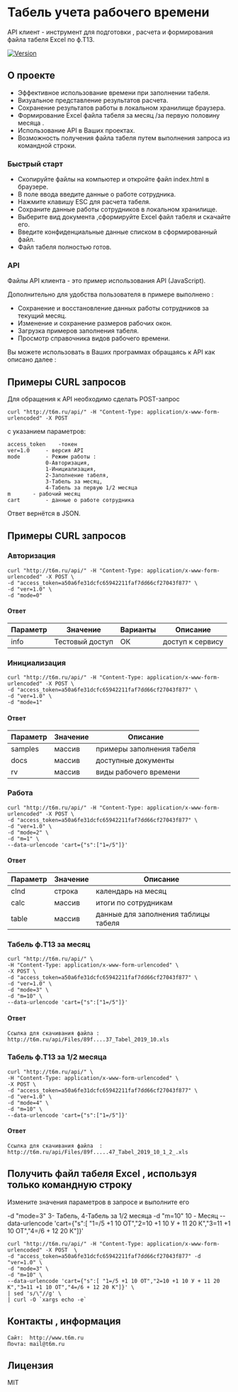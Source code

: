 # Табель учета рабочего времени 

API клиент - инструмент для подготовки , расчета и формирования файла табеля Excel по ф.Т13.
<p>
    <a href="">
        <img src="https://img.shields.io/badge/version-1.0-brightgreen.svg?style=flat-square" alt="Version">
    </a>
</p>

## О проекте

- Эффективное использование времени при заполнении табеля. 
- Визуальное представление результатов расчета. 
- Сохранение результатов работы в локальном хранилище браузера.
- Формирование Excel файла табеля за месяц /за первую половину месяца .
- Использование API в Ваших проектах. 
- Возможность получения файла табеля путем выполнения запроса из командной строки.

###  Быстрый старт

- Скопируйте файлы на компьютер и откройте файл index.html в браузере.
- В поле ввода введите данные о работе сотрудника.
- Нажмите клавишу ESC для расчета табеля.
- Сохраните данные работы сотрудников в локальном хранилище.
- Выберите вид документа ,сформируйте  Excel файл табеля и скачайте его.
- Введите конфиденциальные данные списком в сформированный файл.
- Файл табеля полностью готов.


###  API

Файлы API клиента - это пример использования API (JavaScript). 

Дополнительно для удобства пользователя в примере выполнено :

- Сохранение и восстановление данных работы сотрудников за текущий месяц.
- Изменение и сохранение размеров рабочих окон.   
- Загрузка примеров заполнения табеля. 
- Просмотр справочника видов рабочего времени.

Вы можете использовать в Ваших программах обращаясь к API как описано далее :

## Примеры CURL запросов 

Для обращения к API необходимо сделать POST-запрос 
	
	curl "http://t6m.ru/api/" -H "Content-Type: application/x-www-form-urlencoded" -X POST 
	
c указанием параметров:

	access_token 	-токен
	ver=1.0		- версия API
	mode 		- Режим работы :
				0-Авторизация,
				1-Инициализация,
				2-Заполнение табеля,
				3-Табель за месяц,
				4-Табель за первую 1/2 месяца 
	m 		- рабочий месяц  
	cart		- данные о работе сотрудника	

Ответ вернётся в JSON.


## Примеры CURL запросов

### Авторизация

	curl "http://t6m.ru/api/" -H "Content-Type: application/x-www-form-urlencoded" -X POST \
	-d "access_token=a50a6fe31dcfc65942211faf7dd66cf27043f877" \
	-d "ver=1.0" \
	-d "mode=0" 

#### Ответ 

Параметр | Значение |Варианты  |Описание 
---------|----------|----------|----------
info  | Тестовый доступ | ОК  | доступ к сервису


### Инициализация

	curl "http://t6m.ru/api/" -H "Content-Type: application/x-www-form-urlencoded" -X POST \
	-d "access_token=a50a6fe31dcfc65942211faf7dd66cf27043f877" \
	-d "ver=1.0" \
	-d "mode=1" 
#### Ответ 

Параметр | Значение |  Описание 
---------|----------|--------------
samples  | массив  | примеры заполнения табеля 
docs  | массив   | доступные документы 
rv  | массив   | виды рабочего времени  


### Работа

	curl "http://t6m.ru/api/" -H "Content-Type: application/x-www-form-urlencoded" -X POST \
	-d "access_token=a50a6fe31dcfc65942211faf7dd66cf27043f877" \
	-d "ver=1.0" \
	-d "mode=2" \
	-d "m=1" \
   	--data-urlencode 'cart={"s":["1=/5"]}'

#### Ответ 

Параметр | Значение |  Описание 
---------|----------|--------------
clnd  | строка   | календарь на месяц
calc  | массив   | итоги по сотрудникам
table  | массив   | данные для заполнения таблицы табеля  


### Табель ф.Т13 за месяц

	curl "http://t6m.ru/api/" \
	-H "Content-Type: application/x-www-form-urlencoded" \
	-X POST \
	-d "access_token=a50a6fe31dcfc65942211faf7dd66cf27043f877" \
	-d "ver=1.0" \
	-d "mode=3" \
	-d "m=10" \
	--data-urlencode 'cart={"s":["1=/5"]}'

#### Ответ 

  	Cсылка для скачивания файла : http://t6m.ru/api/Files/89f....37_Tabel_2019_10.xls

### Табель ф.Т13 за 1/2 месяца

	curl "http://t6m.ru/api/" \
	-H "Content-Type: application/x-www-form-urlencoded" \
	-X POST \
	-d "access_token=a50a6fe31dcfc65942211faf7dd66cf27043f877" \
	-d "ver=1.0" \
	-d "mode=4" \
	-d "m=10" \
	--data-urlencode 'cart={"s":["1=/5"]}'

#### Ответ 

	Ccылка для скачивания файла  : http://t6m.ru/api/Files/89f.....47_Tabel_2019_10_1_2_.xls



## Получить файл табеля Excel , используя только командную строку

Измените значения параметров в запросе и выполните его  

-d "mode=3"    3- Табель, 4-Табель за 1/2 месяца
-d "m=10"     10 - Месяц
--data-urlencode 'cart={"s":[ "1=/5 +1 10 ОТ","2=10 +1 10 У + 11 20 К","3=11 +1 10 ОТ","4=/6 + 12 20 К"]}' 

	curl "http://t6m.ru/api/" -H "Content-Type: application/x-www-form-urlencoded" -X POST  \
	-d "access_token=a50a6fe31dcfc65942211faf7dd66cf27043f877" -d "ver=1.0" \
	-d "mode=3" \
	-d "m=10" \
	--data-urlencode 'cart={"s":[ "1=/5 +1 10 ОТ","2=10 +1 10 У + 11 20 К","3=11 +1 10 ОТ","4=/6 + 12 20 К"]}' \
	| sed 's/\"//g' \
	| curl -O `xargs echo -e`

##  Контакты , информация  

	Сайт:  http://www.t6m.ru
	Почта: mail@t6m.ru
    
##  Лицензия

MIT
